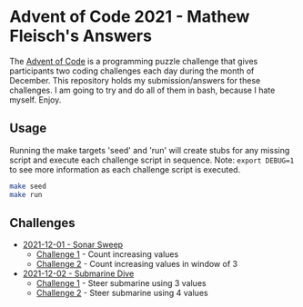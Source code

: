# Advent of Code 2021 - Mathew Fleisch's Answers

The [Advent of Code](https://adventofcode.com/) is a programming puzzle challenge that gives participants two coding challenges each day during the month of December. This repository holds my submission/answers for these challenges. I am going to try and do all of them in bash, because I hate myself. Enjoy.

## Usage

Running the make targets 'seed' and 'run' will create stubs for any missing script and execute each challenge script in sequence. Note: `export DEBUG=1` to see more information as each challenge script is executed.

```bash
make seed
make run
```

## Challenges

 - [2021-12-01 - Sonar Sweep](01)
    - [Challenge 1](01/challenge1.sh) - Count increasing values
    - [Challenge 2](01/challenge2.sh) - Count increasing values in window of 3
 - [2021-12-02 - Submarine Dive](02)
    - [Challenge 1](02/challenge1.sh) - Steer submarine using 3 values
    - [Challenge 2](02/challenge2.sh) - Steer submarine using 4 values